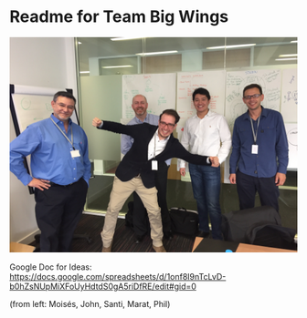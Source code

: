 # Readme for Team Big Wings
![Team Picture](../IMG_8228.jpg)

Google Doc for Ideas: https://docs.google.com/spreadsheets/d/1onf8I9nTcLvD-b0hZsNUpMiXFoUyHdtdS0gA5riDfRE/edit#gid=0



 (from left: Moisés, John, Santi, Marat, Phil)

